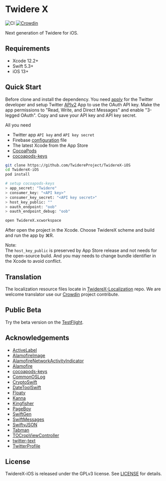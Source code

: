 # Twidere X

![CI](https://github.com/TwidereProject/TwidereX-iOS/workflows/CI/badge.svg)
[![Crowdin](https://badges.crowdin.net/twidere-x/localized.svg)](https://crowdin.com/project/twidere-x)

Next generation of Twidere for iOS.

## Requirements

- Xcode 12.2+
- Swift 5.3+
- iOS 13+


## Quick Start

Before clone and install the dependency. You need [apply](https://developer.twitter.com/en/apply-for-access) for the Twitter developer and setup Twitter [APIv2](https://blog.twitter.com/developer/en_us/topics/tools/2020/introducing_new_twitter_api.html) App to use the OAuth API key. Make the app permissions to "Read, Write, and Direct Messages" and enable "3-legged OAuth". Copy and save your API key and API key secret.

All you need

- Twitter app `API key` and `API key secret`
- Firebase [configuration](https://firebase.google.com/docs/ios/setup) file
- The latest Xcode from the App Store
- [CocoaPods](https://cocoapods.org)
- [cocoapods-keys](https://github.com/orta/cocoapods-keys)

```zsh
git clone https://github.com/TwidereProject/TwidereX-iOS
cd TwidereX-iOS
pod install

# setup cocoapods-keys
> app_secret: "Twidere"
> consumer_key: "<API key>"
> consumer_key_secret: "<API key secret>"
> host_key_public: ""
> oauth_endpoint: "oob"
> oauth_endpoint_debug: "oob"

open TwidereX.xcworkspace  
```

After open the project in the Xcode. Choose TwidereX scheme and build and run the app by ⌘R.

Note:  
The `host_key_public` is preserved by App Store release and not needs for the open-source build. And you may needs to change bundle identifier in the Xcode to avoid conflict.

## Translation
The localization resource files locate in [TwidereX-Localization](https://github.com/TwidereProject/TwidereX-Localization) repo. We are welcome translator use our [Crowdin](https://crowdin.com/project/twidere-x) project contribute.

## Public Beta
Try the beta version on the [TestFlight](https://testflight.apple.com/join/GJIDXvW7).

## Acknowledgements

- [ActiveLabel](https://github.com/optonaut/ActiveLabel.swift)
- [AlamofireImage](https://github.com/Alamofire/AlamofireImage)
- [AlamofireNetworkActivityIndicator](https://github.com/Alamofire/AlamofireNetworkActivityIndicator)
- [Alamofire](https://github.com/Alamofire/Alamofire)
- [cocoapods-keys](https://github.com/orta/cocoapods-keys)
- [CommonOSLog](https://github.com/mainasuk/CommonOSLog)
- [CryptoSwift](https://github.com/krzyzanowskim/CryptoSwift)
- [DateToolSwift](https://github.com/MatthewYork/DateTools)
- [Floaty](https://github.com/kciter/Floaty)
- [Kanna](https://github.com/tid-kijyun/Kanna)
- [Kingfisher](https://github.com/onevcat/Kingfisher)
- [PageBoy](https://github.com/uias/Pageboy)
- [SwiftGen](https://github.com/SwiftGen/SwiftGen)
- [SwiftMessages](https://github.com/SwiftKickMobile/SwiftMessages)
- [SwiftyJSON](https://github.com/SwiftyJSON/SwiftyJSON)
- [Tabman](https://github.com/uias/Tabman)
- [TOCropViewController](https://github.com/TimOliver/TOCropViewController)
- [twitter-text](https://github.com/twitter/twitter-text)
- [TwitterProfile](https://github.com/OfTheWolf/TwitterProfile)

## License

TwidereX-iOS is released under the GPLv3 license. See [LICENSE](./LICENSE) for details.
